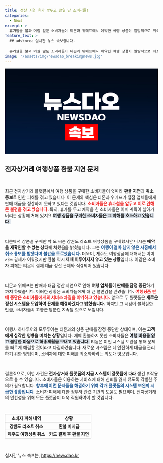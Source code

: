 ```yaml
---
title: 정산 지연 휴가 앞두고 큰일 난 소비자들!
categories:
  - News
excerpt: >
  휴가철을 불과 며칠 앞둔 소비자들이 티몬과 위메프에서 예약한 여행 상품이 일방적으로 취소되는 피해를 겪고 있습니다. 결제 대금 정산 지연이 원인으로, 향후 불안정한 상황이 지속될 것으로 우려됩니다.
feature_text: >
  ## adskorea 실시간 뉴스 속보입니다.

  휴가철을 불과 며칠 앞둔 소비자들이 티몬과 위메프에서 예약한 여행 상품이 일방적으로 취소되는 피해를 겪고 있습니다. 결제 대금 정산 지연이 원인으로, 향후 불안정한 상황이 지속될 것으로 우려됩니다.
image: '/assets/img/newsdao_breakingnews.jpg'
---
```


<p><img src="/assets/img/newsdao_breakingnews.jpg" alt="adskorea 속보" /></p>

<h2 data-ke-size="size26">전자상거래 여행상품 환불 지연 문제</h2>

<p data-ke-size="size16">&nbsp;</p>

<p>최근 전자상거래 플랫폼에서 여행 상품을 구매한 소비자들이 잇따라 <b>환불 지연</b>과 <b>취소 통보</b>로 인한 피해를 겪고 있습니다. 이 문제의 핵심은 티몬과 위메프가 입점 업체들에게 판매 대금을 정산하지 못하고 있다는 것입니다. <b><span style="color: #ee2323;">소비자들은 휴가철을 앞두고 이로 인해 큰 불편을 겪고 있습니다.</span></b> 특히, 휴가를 두고 예약을 한 소비자들은 이미 계획이 날아가 버리는 상황에 처해 있지요.<b><span style="background-color: #21538527;">여행 상품을 구매한 소비자들은 그 피해를 호소하고 있습니다.</span></b></p>

<p data-ke-size="size16">&nbsp;</p>

<p>티몬에서 상품을 구매한 박 모 씨는 강원도 리조트 여행상품을 구매했지만 다시는 <b>예약을 재확인할 수 없는 상태</b>에 처했음을 밝혔습니다. 그는 <b><span style="color: #1a5490;">여행이 얼마 남지 않은 시점에서 취소 통보를 받았다며 불만을 토로했습니다.</span></b> 더욱이, 제주도 여행상품에 대해서는 이미 카드 결제가 이뤄졌지만 환불 역시 <b>제때 이루어지지 않고 있는 상황</b>입니다. 이같은 소비자 피해는 티몬의 결제 대금 정산 문제와 직결되어 있습니다.</p>

<p data-ke-size="size16">&nbsp;</p>

<p>티몬과 위메프는 판매자 대금 정산 지연으로 인해 <b>여행 업체들이 판매를 잠정 중단</b>하기까지 하였습니다. 이러한 상황은 소비자들에게 더 큰 불안감을 안겼습니다. <b><span style="color: #ee2323;">여행상품 판매 중단은 소비자들에게의 서비스 차질을 야기하고 있습니다.</span></b> 앞으로 두 플랫폼은 <b>새로운 정산 시스템을 도입하여 문제를 해결하겠다고 밝혔습니다.</b> 하지만 그 시점이 불확실한 만큼, 소비자들의 고통은 당분간 지속될 것으로 보입니다.</p>

<p data-ke-size="size16">&nbsp;</p>

<p>여행사 하나투어와 모두투어는 티몬과의 상품 판매를 잠정 중단한 상태이며, 이는 <b>고객에게 심각한 영향을 미치는 상황</b>입니다. 제때 환불하지 못한 소비자들은 <b><span style="background-color: #21538527;">여행 비용을 잃고 불안한 마음으로 허송세월을 보내고 있습니다.</span></b> 티몬은 이번 시스템 도입을 통해 문제를 빠르게 해결할 것이라고 다짐하였습니다. 새로운 시스템은 더 안전하게 대금을 관리하기 위한 방법이며, 소비자에 대한 피해를 최소화하려는 의도가 엿보입니다.</p>

<p data-ke-size="size16">&nbsp;</p>

<p>결론적으로, 이번 사건은 <b>전자상거래 플랫폼의 지급 시스템이 잘못됨에 따라</b> 생긴 부작용으로 볼 수 있습니다. 소비자들은 이용하는 서비스에 대해 신뢰를 잃지 않도록 각별한 주의가 필요합니다. <b><span style="color: #1a5490;">향후에 이런 문제들을 해결하기 위해 각개 플랫폼의 시스템 보완이 시급한 상황입니다.</span></b> 소비자 피해에 대한 정부와 관련 기관의 도움도 필요하며, 전자상거래의 안전성을 위해 모든 플랫폼이 더욱 직원하여야 할 것입니다.</p>

<p data-ke-size="size16">&nbsp;</p>

<table style="width: 100%; border-collapse: collapse;">
    <tr style="border: 1px solid #cccccc;">
        <td style="text-align: center; height: 17px;"><b>소비자 피해 내역</b></td>
        <td style="text-align: center; height: 17px;"><b>상황</b></td>
    </tr>
    <tr style="border: 1px solid #cccccc;">
        <td style="text-align: center; height: 17px;"><b>강원도 리조트 취소</b></td>
        <td style="text-align: center; height: 17px;"><b>환불 미지급</b></td>
    </tr>
    <tr style="border: 1px solid #cccccc;">
        <td style="text-align: center; height: 17px;"><b>제주도 여행상품 취소</b></td>
        <td style="text-align: center; height: 17px;"><b>카드 결제 후 환불 지연</b></td>
    </tr>
</table>

<p data-ke-size="size16">&nbsp;</p>
실시간 뉴스 속보는, <a href="https://newsdao.kr" rel="dofollow">https://newsdao.kr</a>


